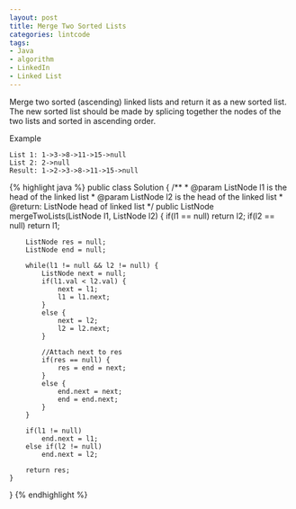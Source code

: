 ```yaml
---
layout: post
title: Merge Two Sorted Lists
categories: lintcode
tags:
- Java
- algorithm
- LinkedIn
- Linked List
---
```


Merge two sorted (ascending) linked lists and return it as a new sorted list. The new sorted list should be made by splicing together the nodes of the two lists and sorted in ascending order.

Example

```
List 1: 1->3->8->11->15->null
List 2: 2->null
Result: 1->2->3->8->11->15->null
```

{% highlight java %}
public class Solution {
    /**
     * @param ListNode l1 is the head of the linked list
     * @param ListNode l2 is the head of the linked list
     * @return: ListNode head of linked list
     */
    public ListNode mergeTwoLists(ListNode l1, ListNode l2) {
        if(l1 == null)
            return l2;
        if(l2 == null)
            return l1;
            
        ListNode res = null;
        ListNode end = null;

        while(l1 != null && l2 != null) {
            ListNode next = null;
            if(l1.val < l2.val) {
                next = l1;
                l1 = l1.next;
            }
            else {
                next = l2;
                l2 = l2.next;
            }
            
            //Attach next to res
            if(res == null) {
                res = end = next;
            }
            else {
                end.next = next;
                end = end.next;
            }
        }
        
        if(l1 != null)
            end.next = l1;
        else if(l2 != null)
            end.next = l2;
        
        return res;
    }
}
{% endhighlight %}